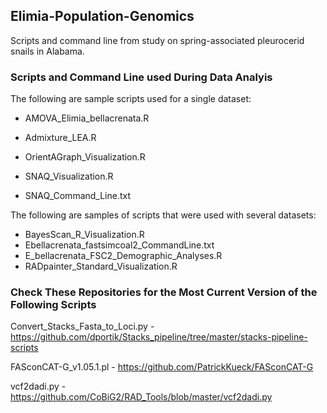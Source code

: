 ## Elimia-Population-Genomics

Scripts and command line from study on spring-associated pleurocerid snails in Alabama.

### Scripts and Command Line used During Data Analyis

The following are sample scripts used for a single dataset:

  * AMOVA_Elimia_bellacrenata.R
  * Admixture_LEA.R
  * OrientAGraph_Visualization.R
  * SNAQ_Visualization.R

  * SNAQ_Command_Line.txt

The following are samples of scripts that were used with several datasets:

  * BayesScan_R_Visualization.R
  * Ebellacrenata_fastsimcoal2_CommandLine.txt
  * E_bellacrenata_FSC2_Demographic_Analyses.R
  * RADpainter_Standard_Visualization.R

### Check These Repositories for the Most Current Version of the Following Scripts

Convert_Stacks_Fasta_to_Loci.py - https://github.com/dportik/Stacks_pipeline/tree/master/stacks-pipeline-scripts

FASconCAT-G_v1.05.1.pl - https://github.com/PatrickKueck/FASconCAT-G

vcf2dadi.py - https://github.com/CoBiG2/RAD_Tools/blob/master/vcf2dadi.py
